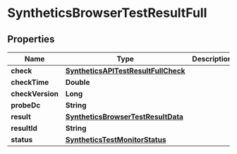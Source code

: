 

# SyntheticsBrowserTestResultFull

## Properties

Name | Type | Description | Notes
------------ | ------------- | ------------- | -------------
**check** | [**SyntheticsAPITestResultFullCheck**](SyntheticsAPITestResultFullCheck.md) |  |  [optional]
**checkTime** | **Double** |  |  [optional]
**checkVersion** | **Long** |  |  [optional]
**probeDc** | **String** |  |  [optional]
**result** | [**SyntheticsBrowserTestResultData**](SyntheticsBrowserTestResultData.md) |  |  [optional]
**resultId** | **String** |  |  [optional]
**status** | [**SyntheticsTestMonitorStatus**](SyntheticsTestMonitorStatus.md) |  |  [optional]



